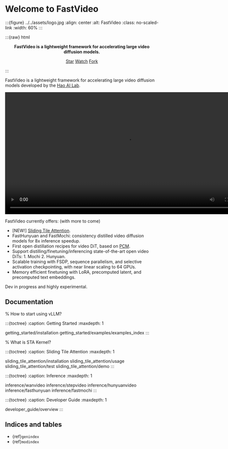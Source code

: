 # Welcome to FastVideo

:::{figure} ../../assets/logo.jpg
:align: center
:alt: FastVideo
:class: no-scaled-link
:width: 60%
:::

:::{raw} html
<p style="text-align:center">
<strong>FastVideo is a lightweight framework for accelerating large video diffusion models.
</strong>
</p>

<p style="text-align:center">
<script async defer src="https://buttons.github.io/buttons.js"></script>
<a class="github-button" href="https://github.com/hao-ai-lab/FastVideo/" data-show-count="true" data-size="large" aria-label="Star">Star</a>
<a class="github-button" href="https://github.com/hao-ai-lab/FastVideo/subscription" data-icon="octicon-eye" data-size="large" aria-label="Watch">Watch</a>
<a class="github-button" href="https://github.com/hao-ai-lab/FastVideo/fork" data-icon="octicon-repo-forked" data-size="large" aria-label="Fork">Fork</a>
</p>
:::

FastVideo is a lightweight framework for accelerating large video diffusion models developed by the [Hao AI Lab](https://hao-ai-lab.github.io/).

<div style="text-align: center;">
  <video controls width="800">
    <source src="https://github.com/user-attachments/assets/79af5fb8-707c-4263-b153-9ab2a01d3ac1" type="video/mp4">
    Your browser does not support the video tag.
  </video>
</div>

FastVideo currently offers: (with more to come)

- [NEW!] [Sliding Tile Attention](https://hao-ai-lab.github.io/blogs/sta/).
- FastHunyuan and FastMochi: consistency distilled video diffusion models for 8x inference speedup.
- First open distillation recipes for video DiT, based on [PCM](https://github.com/G-U-N/Phased-Consistency-Model).
- Support distilling/finetuning/inferencing state-of-the-art open video DiTs: 1. Mochi 2. Hunyuan.
- Scalable training with FSDP, sequence parallelism, and selective activation checkpointing, with near linear scaling to 64 GPUs.
- Memory efficient finetuning with LoRA, precomputed latent, and precomputed text embeddings.

Dev in progress and highly experimental.

## Documentation

% How to start using vLLM?

:::{toctree}
:caption: Getting Started
:maxdepth: 1

getting_started/installation
getting_started/examples/examples_index
:::

% What is STA Kernel?

:::{toctree}
:caption: Sliding Tile Attention
:maxdepth: 1

sliding_tile_attention/installation
sliding_tile_attention/usage
sliding_tile_attention/test
sliding_tile_attention/demo
:::

:::{toctree}
:caption: Inference
:maxdepth: 1

inference/wanvideo
inference/stepvideo
inference/hunyuanvideo
inference/fasthunyuan
inference/fastmochi
:::

:::{toctree}
:caption: Developer Guide
:maxdepth: 1

developer_guide/overview
:::

## Indices and tables

- {ref}`genindex`
- {ref}`modindex`
